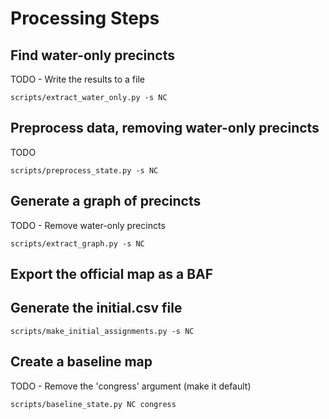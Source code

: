 # Processing Steps

## Find water-only precincts

TODO - Write the results to a file

```
scripts/extract_water_only.py -s NC
```

## Preprocess data, removing water-only precincts

TODO

```
scripts/preprocess_state.py -s NC
```

## Generate a graph of precincts

TODO - Remove water-only precincts

```
scripts/extract_graph.py -s NC
```

## Export the official map as a BAF

## Generate the initial.csv file 

```
scripts/make_initial_assignments.py -s NC
```

## Create a baseline map

TODO - Remove the 'congress' argument (make it default)

```
scripts/baseline_state.py NC congress
```
